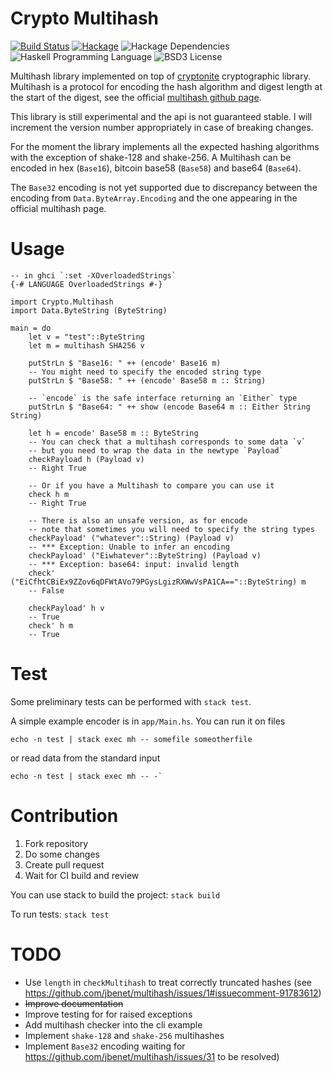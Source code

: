 # Crypto Multihash

[![Build Status](https://travis-ci.org/mseri/crypto-multihash.svg?branch=master)](https://travis-ci.org/mseri/crypto-multihash)
[![Hackage](https://img.shields.io/hackage/v/crypto-multihash.svg)](http://hackage.haskell.org/package/crypto-multihash)
![Hackage Dependencies](https://img.shields.io/hackage-deps/v/crypto-multihash.svg)
![Haskell Programming Language](https://img.shields.io/badge/language-Haskell-blue.svg)
![BSD3 License](http://img.shields.io/badge/license-BSD3-brightgreen.svg)


Multihash library implemented on top of [cryptonite](https://hackage.haskell.org/package/cryptonite) cryptographic library. 
Multihash is a protocol for encoding the hash algorithm and digest length at the start of the digest, see the official [multihash github page](https://github.com/jbenet/multihash/).

This library is still experimental and the api is not guaranteed stable. 
I will increment the version number appropriately in case of breaking changes.

For the moment the library implements all the expected hashing algorithms with the exception of shake-128 and shake-256. A Multihash can be encoded in hex (`Base16`), bitcoin base58 (`Base58`) and base64 (`Base64`). 

The `Base32` encoding is not yet supported due to discrepancy between the encoding from `Data.ByteArray.Encoding` and the one appearing in the official multihash page.

# Usage

```{.haskell}
-- in ghci `:set -XOverloadedStrings`
{-# LANGUAGE OverloadedStrings #-}

import Crypto.Multihash
import Data.ByteString (ByteString)

main = do
    let v = "test"::ByteString
    let m = multihash SHA256 v
    
    putStrLn $ "Base16: " ++ (encode' Base16 m)
    -- You might need to specify the encoded string type
    putStrLn $ "Base58: " ++ (encode' Base58 m :: String)

    -- `encode` is the safe interface returning an `Either` type
    putStrLn $ "Base64: " ++ show (encode Base64 m :: Either String String)
    
    let h = encode' Base58 m :: ByteString
    -- You can check that a multihash corresponds to some data `v`
    -- but you need to wrap the data in the newtype `Payload`
    checkPayload h (Payload v)
    -- Right True

    -- Or if you have a Multihash to compare you can use it
    check h m
    -- Right True

    -- There is also an unsafe version, as for encode
    -- note that sometimes you will need to specify the string types
    checkPayload' ("whatever"::String) (Payload v)
    -- *** Exception: Unable to infer an encoding
    checkPayload' ("Eiwhatever"::ByteString) (Payload v)
    -- *** Exception: base64: input: invalid length
    check' ("EiCfhtCBiEx9ZZov6qDFWtAVo79PGysLgizRXWwVsPA1CA=="::ByteString) m
    -- False

    checkPayload' h v
    -- True
    check' h m
    -- True
```

# Test

Some preliminary tests can be performed with `stack test`. 

A simple example encoder is in `app/Main.hs`. 
You can run it on files

```{.bash}
echo -n test | stack exec mh -- somefile someotherfile
```

or read data from the standard input 

```{.bash}
echo -n test | stack exec mh -- -`
```

# Contribution

1. Fork repository
2. Do some changes
3. Create pull request
4. Wait for CI build and review

You can use stack to build the project: `stack build`

To run tests: `stack test`

# TODO

- Use `length` in `checkMultihash` to treat correctly truncated hashes (see https://github.com/jbenet/multihash/issues/1#issuecomment-91783612)
- ~~Improve documentation~~
- Improve testing for for raised exceptions
- Add multihash checker into the cli example
- Implement `shake-128` and `shake-256` multihashes
- Implement `Base32` encoding waiting for https://github.com/jbenet/multihash/issues/31 to be resolved)
